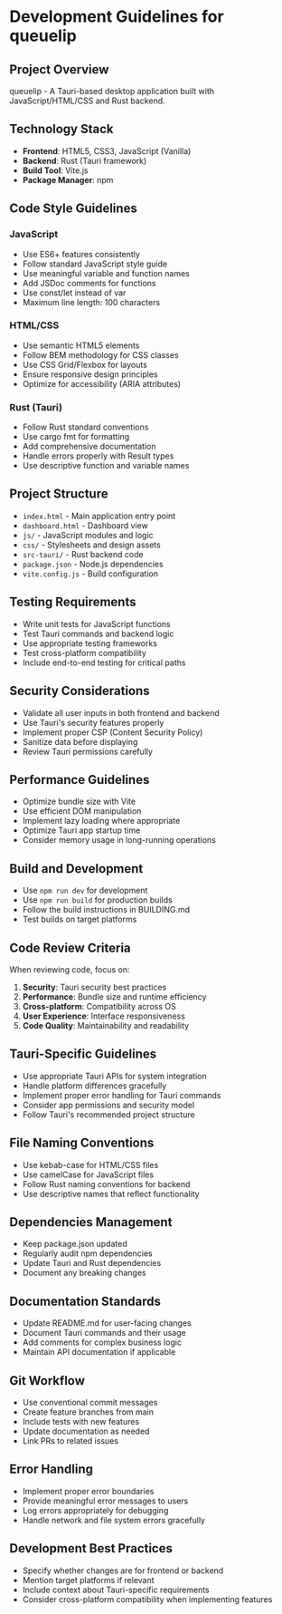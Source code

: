 # Development Guidelines for queuelip

## Project Overview
queuelip - A Tauri-based desktop application built with JavaScript/HTML/CSS and Rust backend.

## Technology Stack
- **Frontend**: HTML5, CSS3, JavaScript (Vanilla)
- **Backend**: Rust (Tauri framework)
- **Build Tool**: Vite.js
- **Package Manager**: npm

## Code Style Guidelines

### JavaScript
- Use ES6+ features consistently
- Follow standard JavaScript style guide
- Use meaningful variable and function names
- Add JSDoc comments for functions
- Use const/let instead of var
- Maximum line length: 100 characters

### HTML/CSS
- Use semantic HTML5 elements
- Follow BEM methodology for CSS classes
- Use CSS Grid/Flexbox for layouts
- Ensure responsive design principles
- Optimize for accessibility (ARIA attributes)

### Rust (Tauri)
- Follow Rust standard conventions
- Use cargo fmt for formatting
- Add comprehensive documentation
- Handle errors properly with Result types
- Use descriptive function and variable names

## Project Structure
- `index.html` - Main application entry point
- `dashboard.html` - Dashboard view
- `js/` - JavaScript modules and logic
- `css/` - Stylesheets and design assets
- `src-tauri/` - Rust backend code
- `package.json` - Node.js dependencies
- `vite.config.js` - Build configuration

## Testing Requirements
- Write unit tests for JavaScript functions
- Test Tauri commands and backend logic
- Use appropriate testing frameworks
- Test cross-platform compatibility
- Include end-to-end testing for critical paths

## Security Considerations
- Validate all user inputs in both frontend and backend
- Use Tauri's security features properly
- Implement proper CSP (Content Security Policy)
- Sanitize data before displaying
- Review Tauri permissions carefully

## Performance Guidelines
- Optimize bundle size with Vite
- Use efficient DOM manipulation
- Implement lazy loading where appropriate
- Optimize Tauri app startup time
- Consider memory usage in long-running operations

## Build and Development
- Use `npm run dev` for development
- Use `npm run build` for production builds
- Follow the build instructions in BUILDING.md
- Test builds on target platforms

## Code Review Criteria
When reviewing code, focus on:
1. **Security**: Tauri security best practices
2. **Performance**: Bundle size and runtime efficiency
3. **Cross-platform**: Compatibility across OS
4. **User Experience**: Interface responsiveness
5. **Code Quality**: Maintainability and readability

## Tauri-Specific Guidelines
- Use appropriate Tauri APIs for system integration
- Handle platform differences gracefully
- Implement proper error handling for Tauri commands
- Consider app permissions and security model
- Follow Tauri's recommended project structure

## File Naming Conventions
- Use kebab-case for HTML/CSS files
- Use camelCase for JavaScript files
- Follow Rust naming conventions for backend
- Use descriptive names that reflect functionality

## Dependencies Management
- Keep package.json updated
- Regularly audit npm dependencies
- Update Tauri and Rust dependencies
- Document any breaking changes

## Documentation Standards
- Update README.md for user-facing changes
- Document Tauri commands and their usage
- Add comments for complex business logic
- Maintain API documentation if applicable

## Git Workflow
- Use conventional commit messages
- Create feature branches from main
- Include tests with new features
- Update documentation as needed
- Link PRs to related issues

## Error Handling
- Implement proper error boundaries
- Provide meaningful error messages to users
- Log errors appropriately for debugging
- Handle network and file system errors gracefully

## Development Best Practices
- Specify whether changes are for frontend or backend
- Mention target platforms if relevant
- Include context about Tauri-specific requirements
- Consider cross-platform compatibility when implementing features